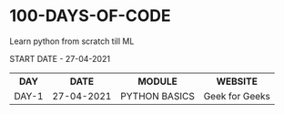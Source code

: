 # 100-DAYS-OF-CODE
Learn python from scratch till ML

START DATE - 27-04-2021

<table>
<tr>
<th>DAY</th>
<th>DATE</th>
<th>MODULE</th>
<th>WEBSITE</th>
</tr>
<tr>
<td>DAY-1</td>
<td>27-04-2021</td>
<td>PYTHON BASICS</td>
<td>Geek for Geeks</td>
</tr>
</table>
